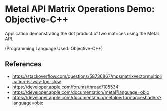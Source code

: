 # Metal API Matrix Operations Demo: Objective-C++

Application demonstrating the dot product of two matrices using the Metal API.

(Programming Language Used: Objective-C++)

## References
- https://stackoverflow.com/questions/58736867/mpsmatrixvectormultiplication-is-way-too-slow
- https://developer.apple.com/forums/thread/105534
- https://developer.apple.com/documentation/metal?language=objc
- https://developer.apple.com/documentation/metalperformanceshaders?language=objc